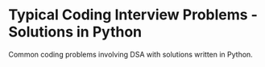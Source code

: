 # Typical Coding Interview Problems - Solutions in Python

Common coding problems involving DSA with solutions written in Python.
